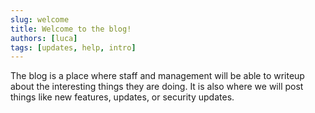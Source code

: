 ```yaml
---
slug: welcome
title: Welcome to the blog!
authors: [luca]
tags: [updates, help, intro]
---
```


The blog is a place where staff and management will be able to writeup about the interesting things they are doing. It is also where we will post things like new features, updates, or security updates.